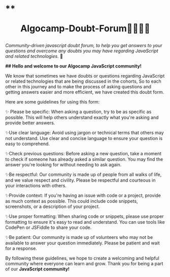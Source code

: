 # **<p align="center">Algocamp-Doubt-Forum👩‍💻🌱✨</p>

_Community-driven javascript doubt forum, to help you get answers to your questions and overcome any doubts you may have regarding JavaScript and related technologies._ 🌱

**## Hello and welcome to our Algocamp JavaScript community!**

We know that sometimes we have doubts or questions regarding JavaScript or related technologies that are being discussed in the cohorts, So to each other in this journey and to make the process of asking questions and getting answers easier and more efficient, we have created this doubt form.

Here are some guidelines for using this form:

✨ Please be specific: When asking a question, try to be as specific as possible. This will help others understand exactly what you're asking and provide better answers.

✨Use clear language: Avoid using jargon or technical terms that others may not understand. Use clear and concise language to ensure your question is easy to comprehend.

✨Check previous questions: Before asking a new question, take a moment to check if someone has already asked a similar question. You may find the answer you're looking for without needing to ask again.

✨Be respectful: Our community is made up of people from all walks of life, and we value respect and civility. Please be respectful and courteous in your interactions with others.

✨Provide context: If you're having an issue with code or a project, provide as much context as possible. This could include code snippets, screenshots, or a description of your project.

✨Use proper formatting: When sharing code or snippets, please use proper formatting to ensure it's easy to read and understand. You can use tools like CodePen or JSFiddle to share your code.

✨Be patient: Our community is made up of volunteers who may not be available to answer your question immediately. Please be patient and wait for a response.

By following these guidelines, we hope to create a welcoming and helpful community where everyone can learn and grow. Thank you for being a part of our **JavaScript community!**

